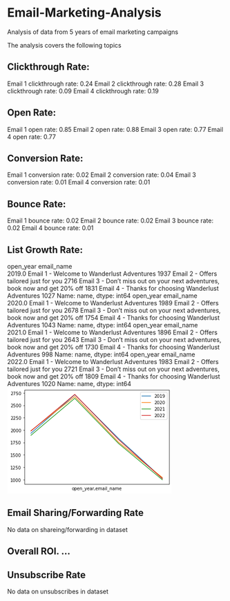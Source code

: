 # Email-Marketing-Analysis
Analysis of data from 5 years of email marketing campaigns

The analysis covers the following topics

## Clickthrough Rate:
Email 1 clickthrough rate: 0.24
Email 2 clickthrough rate: 0.28
Email 3 clickthrough rate: 0.09
Email 4 clickthrough rate: 0.19

## Open Rate: 
Email 1 open rate: 0.85
Email 2 open rate: 0.88
Email 3 open rate: 0.77
Email 4 open rate: 0.77

## Conversion Rate:
Email 1 conversion rate: 0.02
Email 2 conversion rate: 0.04
Email 3 conversion rate: 0.01
Email 4 conversion rate: 0.01

## Bounce Rate:
Email 1 bounce rate: 0.02
Email 2 bounce rate: 0.02
Email 3 bounce rate: 0.02
Email 4 bounce rate: 0.01

## List Growth Rate:
open_year  email_name                                                                
2019.0     Email 1 - Welcome to Wanderlust Adventures                                    1937
           Email 2 - Offers tailored just for you                                        2716
           Email 3 - Don’t miss out on your next adventures, book now and get 20% off    1831
           Email 4 - Thanks for choosing Wanderlust Adventures                           1027
Name: name, dtype: int64 open_year  email_name                                                                
2020.0     Email 1 - Welcome to Wanderlust Adventures                                    1989
           Email 2 - Offers tailored just for you                                        2678
           Email 3 - Don’t miss out on your next adventures, book now and get 20% off    1754
           Email 4 - Thanks for choosing Wanderlust Adventures                           1043
Name: name, dtype: int64 open_year  email_name                                                                
2021.0     Email 1 - Welcome to Wanderlust Adventures                                    1896
           Email 2 - Offers tailored just for you                                        2643
           Email 3 - Don’t miss out on your next adventures, book now and get 20% off    1730
           Email 4 - Thanks for choosing Wanderlust Adventures                            998
Name: name, dtype: int64 open_year  email_name                                                                
2022.0     Email 1 - Welcome to Wanderlust Adventures                                    1983
           Email 2 - Offers tailored just for you                                        2721
           Email 3 - Don’t miss out on your next adventures, book now and get 20% off    1809
           Email 4 - Thanks for choosing Wanderlust Adventures                           1020
Name: name, dtype: int64
![ALT](https://github.com/GetJoeMalone/Email-Marketing-Analysis/blob/main/listgrowthrate%20chart.png)

## Email Sharing/Forwarding Rate
No data on shareing/forwarding in dataset

## Overall ROI. ...
## Unsubscribe Rate
No data on unsubscribes in dataset
